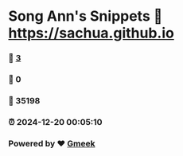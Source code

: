 # Song Ann's Snippets :link: https://sachua.github.io 
### :page_facing_up: [3](https://sachua.github.io/tag.html) 
### :speech_balloon: 0 
### :hibiscus: 35198 
### :alarm_clock: 2024-12-20 00:05:10 
### Powered by :heart: [Gmeek](https://github.com/Meekdai/Gmeek)
